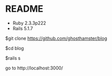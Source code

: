 # README
* Ruby 2.3.3p222
* Rails 5.1.7

$git clone https://github.com/ghosthamster/blog

$cd blog

$rails s

go to http://localhost:3000/

